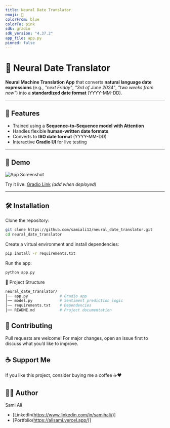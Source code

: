 ```yaml
---
title: Neural Date Translator
emoji: 🌟
colorFrom: blue
colorTo: pink
sdk: gradio
sdk_version: "4.37.2"
app_file: app.py
pinned: false
---
```


# 📅 Neural Date Translator

**Neural Machine Translation App** that converts **natural language date expressions** (e.g., *"next Friday"*, *"3rd of June 2024"*, *"two weeks from now"*) into a **standardized date format** (YYYY-MM-DD).  

---

## 🚀 Features
- Trained using a **Sequence-to-Sequence model with Attention**
- Handles flexible **human-written date formats**
- Converts to **ISO date format** (YYYY-MM-DD)
- Interactive **Gradio UI** for live testing

---

## 📸 Demo
![App Screenshot](https://res.cloudinary.com/dcffvppph/image/upload/v1757498196/pp2_ofwxyt.png)  

Try it live: [Gradio Link](https://huggingface.co/spaces/samiali12/neural_date_translator) *(add when deployed)*  

---

## 🛠️ Installation

Clone the repository:
```bash
git clone https://github.com/samiali12/neural_date_translator.git
cd neural_date_translator
```

Create a virtual environment and install dependencies:
```bash
pip install -r requirements.txt
```

Run the app:
```bash
python app.py
```

📂 Project Structure
```bash
neural_date_translator/
│── app.py              # Gradio app
│── model.py            # Sentiment prediction logic
│── requirements.txt    # Dependencies
│── README.md           # Project documentation
```

## 🤝 Contributing
Pull requests are welcome! For major changes, open an issue first to discuss what you’d like to improve.

## ☕ Support Me
If you like this project, consider buying me a coffee ☕❤️

## 👨‍💻 Author
Sami Ali
- [LinkedIn(https://www.linkedin.com/in/samihali/)]
- [Portfolio(https://alisami.vercel.app/)]
